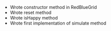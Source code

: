 - Wrote constructor method in RedBlueGrid
- Wrote reset method
- Wrote isHappy method
- Wrote first implementation of simulate method